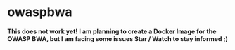 # owaspbwa

<b>This does not work yet!
I am planning to create a Docker Image for the OWASP BWA, but I am facing some issues
Star / Watch to stay informed ;)</b>
